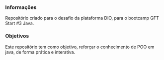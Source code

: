 ### Informações
Repositório criado para o desafio da plataforma DIO, para o bootcamp GFT Start #3 Java.

### Objetivos
Este repositório tem como objetivo, reforçar o conhecimento de POO em java, de forma prática e interativa.
